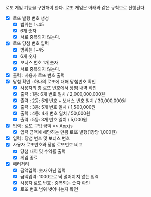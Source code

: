 로또 게임 기능을 구현해야 한다. 로또 게임은 아래와 같은 규칙으로 진행된다.

- [x] 로또 발행 번호 생성
  - [x] 범위는 1~45
  - [x] 6개 숫자
  - [x] 서로 중복되지 않는다.
- [x] 로또 당첨 번호 입력
  - [x] 범위는 1~45
  - [x] 6개 숫자
  - [x] 보너스 번호 1개 숫자
  - [x] 서로 중복되지 않는다.
- [x] 출력 : 사용자 로또 번호 출력
- [x] 당첨 확인 : 하나의 로또에 대해 당첨번호 확인
  - [x] 사용자의 총 로또 번호에서 당첨 내역 확인
  - [x] 출력 : 1등: 6개 번호 일치 / 2,000,000,000원
  - [x] 출력 : 2등: 5개 번호 + 보너스 번호 일치 / 30,000,000원
  - [x] 출력 : 3등: 5개 번호 일치 / 1,500,000원
  - [x] 출력 : 4등: 4개 번호 일치 / 50,000원
  - [x] 출력 : 5등: 3개 번호 일치 / 5,000원
- [x] 입력 : 로또 구입 금액 => App.js
  - [x] 입력 금액에 해당하는 만큼 로또 발행(1장당 1,000원)
- [x] 입력 : 당첨 번호 및 보너스 번호
- [x] 사용자 로또번호와 당첨 로또번호 비교
  - [x] 당첨 내역 및 수익률 출력
  - [x] 게임 종료
- [x] 에러처리
  - [x] 금액입력: 숫자 아닌 입력
  - [x] 금액입력: 1000으로 딱 떨어지지 않는 입력
  - [x] 사용자 로또 번호 : 중복되는 숫자 확인
  - [x] 로또 번호 범위 벗어나는지 확인

